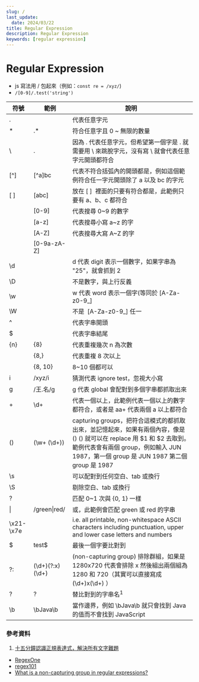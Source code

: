 ```yaml
---
slug: /
last_update:
  date: 2024/03/22
title: Regular Expression
description: Regular Expression
keywords: [regular expression]
---
```


# Regular Expression

- js 寫法用 / 包起來（例如：`const re = /xyz/`)
- `/[0-9]/.test('string')`

| 符號      | 範例            | 說明                                                                                                                                                                                                             |
| --------- | --------------- | ---------------------------------------------------------------------------------------------------------------------------------------------------------------------------------------------------------------- |
| .         |                 | 代表任意字元                                                                                                                                                                                                     |
| \*        | .\*             | 符合任意字且 0 ~ 無限的數量                                                                                                                                                                                      |
| \         | \.              | 因為 . 代表任意字元，但希望第一個字是 . 就需要用 \ 來跳脫字元，沒有寫 \ 就會代表任意字元開頭都符合                                                                                                               |
| [^]       | \[^a]bc         | 代表不符合括弧內的開頭都是，例如這個範例符合任一字元開頭除了 a 以及 bc 的字元                                                                                                                                    |
| [ ]       | [abc]           | 放在 [ ]  裡面的只要有符合都是，此範例只要有 a、b、c 都符合                                                                                                                                                      |
|           | [0-9]           | 代表搜尋 0~9 的數字                                                                                                                                                                                              |
|           | [a-z]           | 代表搜尋小寫 a~z 的字                                                                                                                                                                                            |
|           | [A-Z]           | 代表搜尋大寫 A~Z 的字                                                                                                                                                                                            |
|           | [0-9a-zA-Z]     |                                                                                                                                                                                                                  |
| \d        |                 | d 代表 digit 表示一個數字，如果字串為 "25"，就會抓到 2                                                                                                                                                           |
| \D        |                 | 不是數字，與上行反義                                                                                                                                                                                             |
| \w        |                 | w 代表 word 表示一個字(等同於 [A-Za-z0-9_]                                                                                                                                                                       |
| \W        |                 | 不是  [A-Za-z0-9_] 任一                                                                                                                                                                                          |
| ^         |                 | 代表字串開頭                                                                                                                                                                                                     |
| $         |                 | 代表字串結尾                                                                                                                                                                                                     |
| {n}       | {8}             | 代表重複幾次 n 為次數                                                                                                                                                                                            |
|           | {8,}            | 代表重複 8 次以上                                                                                                                                                                                                |
|           | {8, 10}         | 8~10 個都可以                                                                                                                                                                                                    |
| i         | /xyz/i          | 猜測代表 ignore test，忽視大小寫                                                                                                                                                                                 |
| g         | /王.名/g        | g 代表 global 會配對到多個字串都抓取出來                                                                                                                                                                         |
| +         | \d+             | 代表一個以上，此範例代表一個以上的數字都符合，或者是 aa+ 代表兩個 a 以上都符合                                                                                                                                   |
| ()        | (\w+ (\d+))     | capturing groups，把符合這模式的都抓取出來，並記憶起來，如果有兩個內容，像是 () () 就可以在 replace 用 $1 和 $2 去取到。範例代表會有兩個 group，例如輸入 JUN 1987，第一個 group 是 JUN 1987 第二個 group 是 1987 |
| \s        |                 | 可以配對到任何空白、tab 或換行                                                                                                                                                                                   |
| \S        |                 | 剔除空白、tab 或換行                                                                                                                                                                                             |
| ?         |                 | 匹配 0~1 次與 {0, 1} 一樣                                                                                                                                                                                        |
| \|        | /green\|red/    | 或，此範例會匹配 green 或 red 的字串                                                                                                                                                                             |
| \x21-\x7e |                 | i.e. all printable, non-whitespace ASCII characters including punctuation, upper and lower case letters and numbers                                                                                              |
| $         | test$           | 最後一個字要比對到                                                                                                                                                                                               |
| ?:        | (\d+)(?:x)(\d+) | (non-capturing group) 排除群組，如果是 1280x720 代表會排除 x 然後組出兩個組為 1280 和 720（其實可以直接寫成 (\d+)x(\d+) ）                                                                                       |
| ?<name>   | ?<firstName>    | 替比對到的字串名<sup>1</sup>                                                                                                                                                                                     |
| \b        | \bJava\b        | 當作邊界，例如 \bJava\b 就只會找到 Java 的值而不會找到 JavaScript                                                                                                                                                |

### 參考資料

1.  [十五分鐘認識正規表達式，解決所有文字難題](https://5xcampus.com/posts/15min-regular-expression.html)

- [RegexOne](https://regexone.com/)
- [regex101](https://regex101.com/)
- [What is a non-capturing group in regular expressions?](https://stackoverflow.com/questions/3512471/what-is-a-non-capturing-group-in-regular-expressions)
